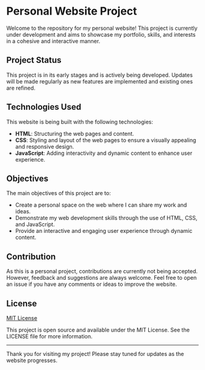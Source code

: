 # Personal Website Project

Welcome to the repository for my personal website! This project is currently under development and aims to showcase my portfolio, skills, and interests in a cohesive and interactive manner.

## Project Status

This project is in its early stages and is actively being developed. Updates will be made regularly as new features are implemented and existing ones are refined.

## Technologies Used

This website is being built with the following technologies:

- **HTML**: Structuring the web pages and content.
- **CSS**: Styling and layout of the web pages to ensure a visually appealing and responsive design.
- **JavaScript**: Adding interactivity and dynamic content to enhance user experience.

## Objectives

The main objectives of this project are to:

- Create a personal space on the web where I can share my work and ideas.
- Demonstrate my web development skills through the use of HTML, CSS, and JavaScript.
- Provide an interactive and engaging user experience through dynamic content.

## Contribution

As this is a personal project, contributions are currently not being accepted. However, feedback and suggestions are always welcome. Feel free to open an issue if you have any comments or ideas to improve the website.

## License

[MIT License](LICENSE)

This project is open source and available under the MIT License. See the LICENSE file for more information.

---

Thank you for visiting my project! Please stay tuned for updates as the website progresses.
